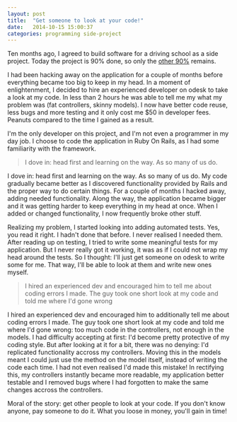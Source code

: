 ```yaml
---
layout: post
title:  "Get someone to look at your code!"
date:   2014-10-15 15:00:37
categories: programming side-project 
---
```



Ten months ago, I agreed to build software for a driving school as a side project.
Today the project is 90% done, so only the [other 90%](https://en.wikipedia.org/wiki/Ninety-ninety_rule) remains.

I had been hacking away on the application for a couple of months before everything became too big to keep in my head.
In a moment of enlightenment, I decided to hire an experienced developer on odesk to take a look at my code. In less than 2 hours he was able to tell me my what my problem was (fat controllers, skinny models).
I now have better code reuse, less bugs and more testing and it only cost me $50 in developer fees.
Peanuts compared to the time I gained as a result.

I'm the only developer on this project, and I'm not even a programmer in my day job.
I choose to code the application in Ruby On Rails, as I had some familiarity with the framework.

> I dove in: head first and learning on the way. As so many of us do.

I dove in: head first and learning on the way. As so many of us do.
My code gradually became better as I discovered functionality provided by Rails and the proper way to do certain things.
For a couple of months I hacked away, adding needed functionality.
Along the way, the application became bigger and it was getting harder to keep everything in my head at once. 
When I added or changed functionality, I now frequently broke other stuff.

Realizing my problem, I started looking into adding automated tests. 
Yes, you read it right. 
I hadn't done that before. I never realised I needed them.
After reading up on testing, I tried to write some meaningful tests for my application.
But I never really got it working, it was as if I could not wrap my head around the tests.
So I thought: I'll just get someone on odesk to write some for me.
That way, I'll be able to look at them and write new ones myself.

> I hired an experienced dev and encouraged him to tell me about coding errors I made.
> The guy took one short look at my code and told me where I'd gone wrong

I hired an experienced dev and encouraged him to additionally tell me about coding errors I made.
The guy took one short look at my code and told me where I'd gone wrong: too much code in the controllers, not enough in the models.
I had difficulty accepting at first: I'd become pretty protective of my coding style.
But after looking at it for a bit, there was no denying: I'd replicated functionality accross my controllers.
Moving this in the models meant I could just use the method on the model itself, instead of writing the code each time.
I had not even realised I'd made this mistake!
In rectifying this, my controllers instantly became more readable, my application better testable and I removed bugs where I had forgotten to make the same changes accross the controllers.

Moral of the story: get other people to look at your code.
If you don't know anyone, pay someone to do it. 
What you loose in money, you'll gain in time!

